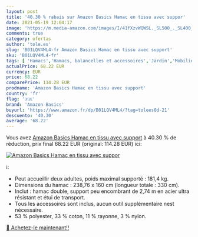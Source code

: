 ```yaml
---
layout: post
title: '40.30 % rabais sur Amazon Basics Hamac en tissu avec suppor'
date: 2021-05-19 12:04:17
image: 'https://m.media-amazon.com/images/I/41fXzvWQWSL._SL500_._SL400_.jpg'
comments: true
category: ofertas
author: 'tole.es'
slug: 'B01LQV4ML4-fr Amazon Basics Hamac en tissu avec support'
sku: 'B01LQV4ML4-fr'
tags: [ 'Hamacs','Hamacs, balancelles et accessoires','Jardin','Mobilier de jardin','amazon basics', ]
actualPrice: 68.22 EUR
currency: EUR
price: 68.22
comparePrice: 114.28 EUR
prodname: 'Amazon Basics Hamac en tissu avec support'
country: 'fr'
flag: '🇫🇷'
brand: 'Amazon Basics'
buyurl: 'https://www.amazon.fr/dp/B01LQV4ML4/?tag=tolees0d-21'
descuento: '40.30'
average: '68.22'
---
```


Vous avez [Amazon Basics Hamac en tissu avec support](https://www.amazon.fr/dp/B01LQV4ML4/?tag=tolees0d-21)  à  40.30 % de réduction, prix final  68.22 EUR (original: 114.28 EUR) ici:

[![Amazon Basics Hamac en tissu avec suppor](https://m.media-amazon.com/images/I/41fXzvWQWSL._SL500_._SL400_.jpg)](https://www.amazon.fr/dp/B01LQV4ML4/?tag=tolees0d-21)

ℹ️:

- Peut accueillir deux adultes, poids maximal supporté : 181,4 kg.
- Dimensions du hamac : 238,76 x 160 cm (longueur totale : 330 cm).
- Inclut : hamac double, support peu encombrant de 2,74 m en acier ultra résistant et étui de transport.
- Tous les accessoires sont inclus, aucun outil supplémentaire nest nécessaire.
- 53 % polyester, 33 % coton, 11 % rayonne, 3 % nylon.

[🛒 Achetez-le maintenant!!](https://www.amazon.fr/dp/B01LQV4ML4/?tag=tolees0d-21)

